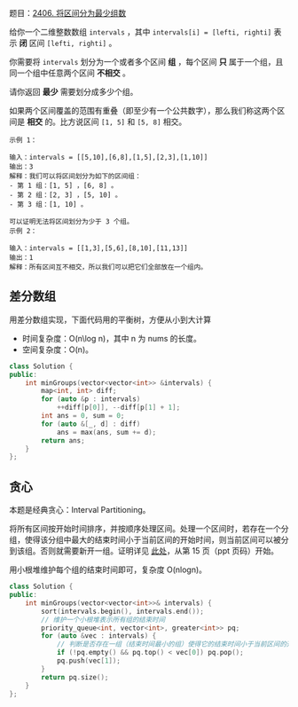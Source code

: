 题目：[2406. 将区间分为最少组数](https://leetcode.cn/problems/divide-intervals-into-minimum-number-of-groups/)

给你一个二维整数数组 `intervals` ，其中 `intervals[i] = [lefti, righti]` 表示 **闭** 区间 `[lefti, righti]` 。

你需要将 `intervals` 划分为一个或者多个区间 **组** ，每个区间 **只** 属于一个组，且同一个组中任意两个区间 **不相交** 。

请你返回 **最少** 需要划分成多少个组。

如果两个区间覆盖的范围有重叠（即至少有一个公共数字），那么我们称这两个区间是 **相交** 的。比方说区间 `[1, 5]` 和 `[5, 8]` 相交。

```
示例 1：

输入：intervals = [[5,10],[6,8],[1,5],[2,3],[1,10]]
输出：3
解释：我们可以将区间划分为如下的区间组：
- 第 1 组：[1, 5] ，[6, 8] 。
- 第 2 组：[2, 3] ，[5, 10] 。
- 第 3 组：[1, 10] 。

可以证明无法将区间划分为少于 3 个组。
示例 2：

输入：intervals = [[1,3],[5,6],[8,10],[11,13]]
输出：1
解释：所有区间互不相交，所以我们可以把它们全部放在一个组内。
```



## 差分数组

用差分数组实现，下面代码用的平衡树，方便从小到大计算

- 时间复杂度：O(n\log n)，其中 n 为 nums 的长度。
- 空间复杂度：O(n)。

```cpp
class Solution {
public:
    int minGroups(vector<vector<int>> &intervals) {
        map<int, int> diff;
        for (auto &p : intervals)
            ++diff[p[0]], --diff[p[1] + 1];
        int ans = 0, sum = 0;
        for (auto &[_, d] : diff)
            ans = max(ans, sum += d);
        return ans;
    }
};
```

## 贪心

本题是经典贪心：Interval Partitioning。

将所有区间按开始时间排序，并按顺序处理区间。处理一个区间时，若存在一个分组，使得该分组中最大的结束时间小于当前区间的开始时间，则当前区间可以被分到该组。否则就需要新开一组。证明详见 [此处](https://leetcode.cn/link/?target=https%3A%2F%2Fcourses.cs.washington.edu%2Fcourses%2Fcse421%2F08au%2FGreedy.pdf)，从第 15 页（ppt 页码）开始。

用小根堆维护每个组的结束时间即可，复杂度 O(nlogn)。

```cpp
class Solution {
public:
    int minGroups(vector<vector<int>>& intervals) {
        sort(intervals.begin(), intervals.end());
        // 维护一个小根堆表示所有组的结束时间
        priority_queue<int, vector<int>, greater<int>> pq;
        for (auto &vec : intervals) {
            // 判断是否存在一组（结束时间最小的组）使得它的结束时间小于当前区间的开始时间
            if (!pq.empty() && pq.top() < vec[0]) pq.pop();
            pq.push(vec[1]);
        }
        return pq.size();
    }
};
```

